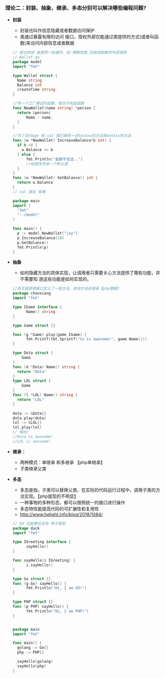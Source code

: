 ### **理论二：封装、抽象、继承、多态分别可以解决哪些编程问题?**

- **封装**

  - 封装也叫作信息隐藏或者数据访问保护
  - 类通过暴露有限的访问 接口，授权外部仅能通过类提供的方式(或者叫函数)来访问内部信息或者数据

  ```go
  // 直白的说 就是把一些操作，如:增删改查,封装成函数供外部调用
  // Wallet.go
  package model
  import "fmt"
  
  type Wallet struct {
    Name string
    Balance int
    createTime string
  }
  
  //写一个工厂模式的函数，相当于构造函数
  func NewWallet(name string) *person {
  	return &person{
  		Name : name,
  	}
  }
  
  //为了访问age 和 sal 我们编写一对SetXxx的方法和GetXxx的方法
  func (w *NewWallet) IncreaseBalance(b int) {
  	if b >0 {
      w.Balance += b
  	} else {
  		fmt.Println("金额不合法..")
  		//给程序员给一个默认值
  	}
  }
  func (w *NewWallet) GetBalance() int {
  	return w.Balance
  }
  // sal 类似 省略
  ```

  ```go
  package main
  import (
  	"fmt"
  	"--/model"
  )
  
  func main() {
  	p := model.NewWallet("jay")
  	p.IncreaseBalance(18)
    p.GetBalance()
  	fmt.Println(p)
  }
  ```

- **抽象**

  - 如何隐藏方法的具体实现，让调用者只需要关心方法提供了哪些功能，并不需要知 道这些功能是如何实现的。

  ```go
  //其实就是用接口定义了一些方法。其他方法去继承【php理解】
  package chouxiang
  import "fmt"
  
  type IGame interface {
  		Name() string
  }
  
  type Game struct {}
  
  func (g *Game) play(game IGame) {
  		fmt.Printf(fmt.Sprintf("%s is awesome!", game.Name()))
  }
  
  type Dota struct {
      Game
  }
  func (d *Dota) Name() string {
  	return "Dota"
  }
  type LOL struct {
      Game
  }
  func (l *LOL) Name() string {
  	return "LOL"
  }
  
  dota := &Dota{}
  dota.play(dota)
  lol := &LOL{}
  lol.play(lol)
  // 输出:
  //Dota is awesome!
  //LOL is awesome!
  ```

- **继承：**

  - 两种模式：单继承 和多继承 【php单继承】
  - 子类继承父类

- **多态** 

  - 多态是指，子类可以替换父类，在实际的代码运行过程中，调用子类的方法实现。【php提现的不明显】
  - 一种事物的多种形态，都可以按照统一的接口进行操作
  - 多态特性能提高代码的可扩展性和复用性
  - http://www.helight.info/blog/2018/1084/

  ```go
  // GO 也能模仿支持 鸭子类型
  package duck
  import "fmt"
  
  type IGreeting interface {
  		sayHello()
  }
  
  func sayHello(i IGreeting) {
  		i.sayHello()
  }
  
  type Go struct {}
  func (g Go) sayHello() {
  		fmt.Println("Hi, I am GO!")
  }
  
  type PHP struct {}
  func (p PHP) sayHello() {
  		fmt.Println("Hi, I am PHP!")
  }
  
  
  package main
  import "fmt"
  
  func main() {
  	golang := Go{}
  	php := PHP{}
  
  	sayHello(golang)
  	sayHello(php)
  }
  ```

  


